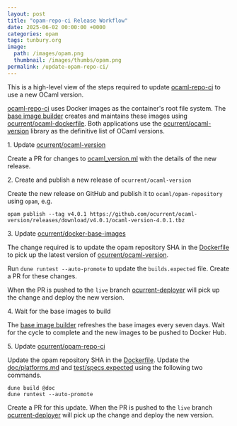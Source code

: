 ```yaml
---
layout: post
title: "opam-repo-ci Release Workflow"
date: 2025-06-02 00:00:00 +0000
categories: opam
tags: tunbury.org
image:
  path: /images/opam.png
  thumbnail: /images/thumbs/opam.png
permalink: /update-opam-repo-ci/
---
```


This is a high-level view of the steps required to update [ocaml-repo-ci](https://opam.ci.ocaml.org) to use a new OCaml version.

[ocaml-repo-ci](https://github.com/ocurrent/opam-repo-ci) uses Docker images as the container's root file system. The [base image builder](https://images.ci.ocaml.org) creates and maintains these images using [ocurrent/ocaml-dockerfile](https://github.com/ocurrent/ocaml-dockerfile). Both applications use the [ocurrent/ocaml-version](https://github.com/ocurrent/ocaml-version) library as the definitive list of OCaml versions.

1\. Update [ocurrent/ocaml-version](https://github.com/ocurrent/ocaml-version)

Create a PR for changes to [ocaml_version.ml](https://github.com/ocurrent/ocaml-version/blob/master/ocaml_version.ml) with the details of the new release.

2\. Create and publish a new release of `ocurrent/ocaml-version`

Create the new release on GitHub and publish it to `ocaml/opam-repository` using `opam`, e.g.

```shell
opam publish --tag v4.0.1 https://github.com/ocurrent/ocaml-version/releases/download/v4.0.1/ocaml-version-4.0.1.tbz
```

3\. Update [ocurrent/docker-base-images](https://github.com/ocurrent/docker-base-images)

The change required is to update the opam repository SHA in the [Dockerfile](https://github.com/ocurrent/docker-base-images/blob/master/Dockerfile) to pick up the latest version of [ocurrent/ocaml-version](https://github.com/ocurrent/ocaml-version).

Run `dune runtest --auto-promote` to update the `builds.expected` file. Create a PR for these changes.

When the PR is pushed to the `live` branch [ocurrent-deployer](https://deploy.ci.ocaml.org/?repo=ocurrent/docker-base-images&) will pick up the change and deploy the new version.

4\. Wait for the base images to build

The [base image builder](https://images.ci.ocaml.org) refreshes the base images every seven days. Wait for the cycle to complete and the new images to be pushed to Docker Hub.

5\. Update [ocurrent/opam-repo-ci](https://github.com/ocurrent/opam-repo-ci)

Update the opam repository SHA in the [Dockerfile](https://github.com/ocurrent/opam-repo-ci/blob/master/Dockerfile). Update the [doc/platforms.md](https://github.com/ocurrent/opam-repo-ci/blob/master/doc/platforms.md) and [test/specs.expected](https://github.com/ocurrent/opam-repo-ci/blob/master/test/specs.expected) using the following two commands.

```shell
dune build @doc
dune runtest --auto-promote
```

Create a PR for this update. When the PR is pushed to the `live` branch [ocurrent-deployer](https://deploy.ci.ocaml.org/?repo=ocurrent/opam-repo-ci) will pick up the change and deploy the new version.

